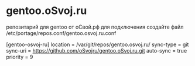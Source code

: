 # gentoo.oSvoj.ru
репозитарий для gentoo от оСвой.рф
для подключения создайте файл /etc/portage/repos.conf/gentoo.osvoj.ru.conf

[gentoo-osvoj-ru]
location = /var/git/repos/gentoo.osvoj.ru/
sync-type = git
sync-uri = https://github.com/oSvojru/gentoo.oSvoj.ru.git
auto-sync = true
priority = 9
